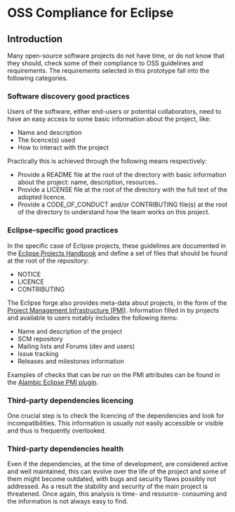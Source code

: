 
# OSS Compliance for Eclipse


## Introduction

Many open-source software projects do not have time, or do not know that they should, check some of their compliance to OSS guidelines and requirements. The requirements selected in this prototype fall into the following categories.

### Software discovery good practices

Users of the software, either end-users or potential collaborators, need to have an easy access to some basic information about the project, like:

* Name and description
* The licence(s) used
* How to interact with the project

Practically this is achieved through the following means respectively:

* Provide a README file at the root of the directory with basic information about the project: name, description, resources..
* Provide a LICENSE file at the root of the directory with the full text of the adopted licence.
* Provide a CODE_OF_CONDUCT and/or CONTRIBUTING file(s) at the root of the directory to understand how the team works on this project.


### Eclipse-specific good practices

In the specific case of Eclipse projects, these guidelines are documented in the [Eclipse Projects Handbook](https://www.eclipse.org/projects/handbook/) and define a set of files that should be found at the root of the repository:

* NOTICE
* LICENCE
* CONTRIBUTING

The Eclipse forge also provides meta-data about projects, in the form of the [Project Management Infrastructure (PMI)](https://wiki.eclipse.org/Project_Management_Infrastructure). Information filled in by projects and available to users notably includes the following items:

* Name and description of the project
* SCM repository
* Mailing lists and Forums (dev and users)
* Issue tracking
* Releases and milestones information

Examples of checks that can be run on the PMI attributes can be found in the [Alambic Eclipse PMI plugin](https://alambic.io/Plugins/Pre/EclipsePmi.html).


### Third-party dependencies licencing

One crucial step is to check the licencing of the dependencies and look for incompatibilities. This information is usually not easily accessible or visible and thus is frequently overlooked.


### Third-party dependencies health

Even if the dependencies, at the time of development, are considered active and well maintained, this can evolve over the life of the project and some of them might become outdated, with bugs and security flaws possibly not addressed. As a result the stability and security of the main project is threatened. Once again, this analysis is time- and resource- consuming and the information is not always easy to find.

